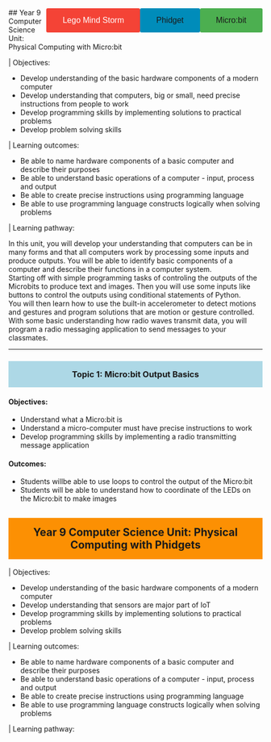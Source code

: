 <title>Year 9 CS</title>
<style type='text/css'>
body {width: 80%; margin:auto;}
a { text-decoration: none; }
a:hover { text-decoration: underline; }
h1 {display: none; }
h2 { background-color:#fc9003; padding:16px;text-align:center;}
h3 {background-color:lightblue; padding:16px; text-align:center;}
video {width:30%; float:left;}
button {float: right;margin-bottom: 20px; background-color: lightblue; border-radius:3px; }
video {margin-bottom:20px; width: 40%;text-align:center;}
  .button {
  background-color: #4CAF50; /* Green */
  border: none;
  color: white;
  padding: 15px 32px;
  text-align: center;
  text-decoration: none;
  display: inline-block;
  font-size: 16px;
}
 .button2 {background-color: #008CBA;} /* Blue */
.button3 {background-color: #f44336;} /* Red */ 
</style>
<button class="button"><a href="#microbit">Micro:bit</a></button>
<button class="button button2"><a href="#phidgets">Phidget</a></button>
<button class="button button3">Lego Mind Storm</button>
## <a id="microbit">Year 9 Computer Science Unit: Physical Computing with Micro:bit </a>

| Objectives:

+ Develop understanding of the basic hardware components of a modern computer
+ Develop understanding that computers, big or small, need precise instructions from people to work
+ Develop programming skills by implementing solutions to practical problems
+ Develop problem solving skills 

| Learning outcomes:

+ Be able to name hardware components of a basic computer and describe their purposes
+ Be able to understand basic operations of a computer - input, process and output
+ Be able to create precise instructions using programming language 
+ Be able to use programming language constructs logically when solving problems 


| Learning pathway:

In this unit, you will develop your understanding that computers can be in many forms and that all computers work by processing some inputs and produce outputs. You will be able to identify basic components of a computer and describe their functions in a computer system.  
Starting off with simple programming tasks of controling the outputs of the Microbits to produce text and images.  Then you will use some inputs like buttons to control the outputs using conditional statements of Python.  
You will then learn how to use the built-in accelerometer to detect motions and gestures and program solutions that are motion or gesture controlled.  With some basic understanding how radio waves transmit data, you will program a radio messaging application to send messages to your classmates.  

---
### Topic 1: Micro:bit Output Basics
#### Objectives: 
+ Understand what a Micro:bit is  
+ Understand a micro-computer must have precise instructions to work 
+ Develop programming skills by implementing a radio transmitting message application 

#### Outcomes: 
+ Students willbe able to use loops to control the output of the Micro:bit
+ Students will be able to understand how to coordinate of the LEDs on the Micro:bit to make images


## <a id="phidgets">Year 9 Computer Science Unit: Physical Computing with Phidgets </a>

| Objectives:

+ Develop understanding of the basic hardware components of a modern computer
+ Develop understanding that sensors are major part of IoT
+ Develop programming skills by implementing solutions to practical problems
+ Develop problem solving skills 

| Learning outcomes:

+ Be able to name hardware components of a basic computer and describe their purposes
+ Be able to understand basic operations of a computer - input, process and output
+ Be able to create precise instructions using programming language 
+ Be able to use programming language constructs logically when solving problems 


| Learning pathway:



